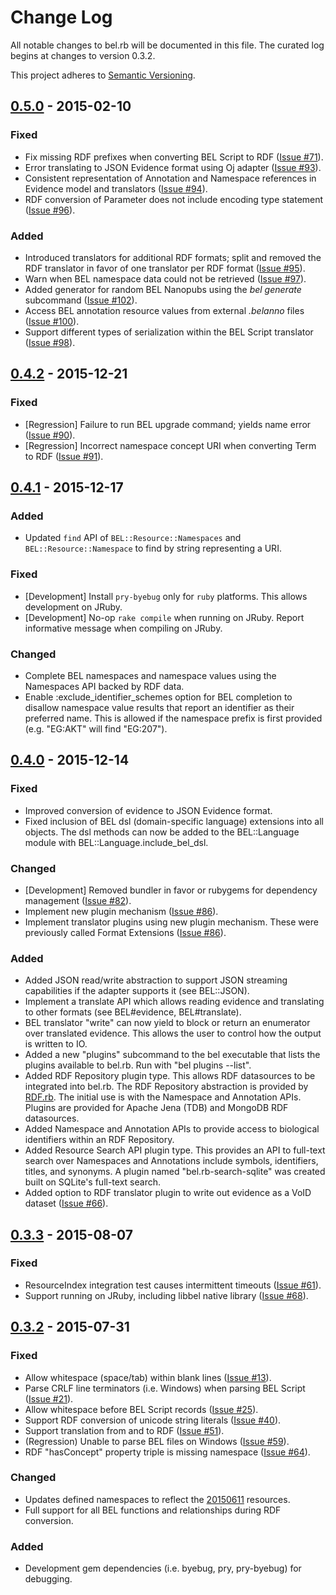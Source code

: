 # Change Log
All notable changes to bel.rb will be documented in this file. The curated log begins at changes to version 0.3.2.

This project adheres to [Semantic Versioning](http://semver.org/).

## [0.5.0][0.5.0] - 2015-02-10
### Fixed
- Fix missing RDF prefixes when converting BEL Script to RDF ([Issue #71][71]).
- Error translating to JSON Evidence format using Oj adapter ([Issue #93][93]).
- Consistent representation of Annotation and Namespace references in Evidence model and translators ([Issue #94][94]).
- RDF conversion of Parameter does not include encoding type statement ([Issue #96][96]).
### Added
- Introduced translators for additional RDF formats; split and removed the RDF translator in favor of one translator per RDF format ([Issue #95][95]).
- Warn when BEL namespace data could not be retrieved ([Issue #97][97]).
- Added generator for random BEL Nanopubs using the *bel generate* subcommand ([Issue #102][102]).
- Access BEL annotation resource values from external *.belanno* files ([Issue #100][100]).
- Support different types of serialization within the BEL Script translator ([Issue #98][98]).

## [0.4.2][0.4.2] - 2015-12-21
### Fixed
- [Regression] Failure to run BEL upgrade command; yields name error ([Issue #90][90]).
- [Regression] Incorrect namespace concept URI when converting Term to RDF ([Issue #91][91]).

## [0.4.1][0.4.1] - 2015-12-17
### Added
- Updated `find` API of `BEL::Resource::Namespaces` and `BEL::Resource::Namespace` to find by string representing a URI.

### Fixed
- [Development] Install `pry-byebug` only for `ruby` platforms. This allows development on JRuby.
- [Development] No-op `rake compile` when running on JRuby. Report informative message when compiling on JRuby.

### Changed
- Complete BEL namespaces and namespace values using the Namespaces API backed by RDF data.
- Enable :exclude_identifier_schemes option for BEL completion to disallow namespace value results that report an identifier as their preferred name. This is allowed if the namespace prefix is first provided (e.g. "EG:AKT" will find "EG:207").

## [0.4.0][0.4.0] - 2015-12-14
### Fixed
- Improved conversion of evidence to JSON Evidence format.
- Fixed inclusion of BEL dsl (domain-specific language) extensions into all objects. The dsl methods can now be added to the BEL::Language module with BEL::Language.include_bel_dsl.

### Changed
- [Development] Removed bundler in favor or rubygems for dependency management ([Issue #82][82]).
- Implement new plugin mechanism ([Issue #86][86]).
- Implement translator plugins using new plugin mechanism. These were previously called Format Extensions ([Issue #86][86]).

### Added
- Added JSON read/write abstraction to support JSON streaming capabilities if the adapter supports it (see BEL::JSON).
- Implement a translate API which allows reading evidence and translating to other formats (see BEL#evidence, BEL#translate).
- BEL translator "write" can now yield to block or return an enumerator over translated evidence. This allows the user to control how the output is written to IO.
- Added a new "plugins" subcommand to the bel executable that lists the plugins available to bel.rb. Run with "bel plugins --list".
- Added RDF Repository plugin type. This allows RDF datasources to be integrated into bel.rb. The RDF Repository abstraction is provided by [RDF.rb][RDF.rb]. The initial use is with the Namespace and Annotation APIs. Plugins are provided for Apache Jena (TDB) and MongoDB RDF datasources.
- Added Namespace and Annotation APIs to provide access to biological identifiers within an RDF Repository.
- Added Resource Search API plugin type. This provides an API to full-text search over Namespaces and Annotations include symbols, identifiers, titles, and synonyms. A plugin named "bel.rb-search-sqlite" was created built on SQLite's full-text search.
- Added option to RDF translator plugin to write out evidence as a VoID dataset ([Issue #66][66]).

## [0.3.3][0.3.3] - 2015-08-07
### Fixed
- ResourceIndex integration test causes intermittent timeouts ([Issue #61][61]).
- Support running on JRuby, including libbel native library ([Issue #68][68]).

## [0.3.2][0.3.2] - 2015-07-31
### Fixed
- Allow whitespace (space/tab) within blank lines ([Issue #13][13]).
- Parse CRLF line terminators (i.e. Windows) when parsing BEL Script ([Issue #21][21]).
- Allow whitespace before BEL Script records ([Issue #25][25]).
- Support RDF conversion of unicode string literals ([Issue #40][40]).
- Support translation from and to RDF ([Issue #51][51]).
- (Regression) Unable to parse BEL files on Windows ([Issue #59][59]).
- RDF "hasConcept" property triple is missing namespace ([Issue #64][64]).

### Changed
- Updates defined namespaces to reflect the [20150611][20150611] resources.
- Full support for all BEL functions and relationships during RDF conversion.

### Added
- Development gem dependencies (i.e. byebug, pry, pry-byebug) for debugging.

[0.5.0]:    https://github.com/OpenBEL/bel.rb/compare/0.4.2...0.5.0
[0.4.2]:    https://github.com/OpenBEL/bel.rb/compare/0.4.1...0.4.2
[0.4.1]:    https://github.com/OpenBEL/bel.rb/compare/0.4.0...0.4.1
[0.4.0]:    https://github.com/OpenBEL/bel.rb/compare/0.3.3...0.4.0
[0.3.2]:    https://github.com/OpenBEL/bel.rb/compare/0.3.1...0.3.2
[0.3.3]:    https://github.com/OpenBEL/bel.rb/compare/0.3.2...0.3.3
[13]:       https://github.com/OpenBEL/bel.rb/issues/13
[21]:       https://github.com/OpenBEL/bel.rb/issues/21
[25]:       https://github.com/OpenBEL/bel.rb/issues/25
[40]:       https://github.com/OpenBEL/bel.rb/issues/40
[51]:       https://github.com/OpenBEL/bel.rb/issues/51
[59]:       https://github.com/OpenBEL/bel.rb/issues/59
[61]:       https://github.com/OpenBEL/bel.rb/issues/61
[64]:       https://github.com/OpenBEL/bel.rb/issues/64
[66]:       https://github.com/OpenBEL/bel.rb/issues/66
[68]:       https://github.com/OpenBEL/bel.rb/issues/68
[71]:       https://github.com/OpenBEL/bel.rb/issues/71
[82]:       https://github.com/OpenBEL/bel.rb/issues/82
[86]:       https://github.com/OpenBEL/bel.rb/pull/86
[90]:       https://github.com/OpenBEL/bel.rb/issues/90
[91]:       https://github.com/OpenBEL/bel.rb/issues/91
[93]:       https://github.com/OpenBEL/bel.rb/issues/93
[94]:       https://github.com/OpenBEL/bel.rb/issues/94
[95]:       https://github.com/OpenBEL/bel.rb/issues/95
[96]:       https://github.com/OpenBEL/bel.rb/issues/96
[97]:       https://github.com/OpenBEL/bel.rb/issues/97
[98]:       https://github.com/OpenBEL/bel.rb/issues/98
[100]:      https://github.com/OpenBEL/bel.rb/issues/100
[102]:      https://github.com/OpenBEL/bel.rb/issues/102
[20150611]: http://resource.belframework.org/belframework/20150611/
[RDF.rb]:   https://github.com/ruby-rdf/rdf
